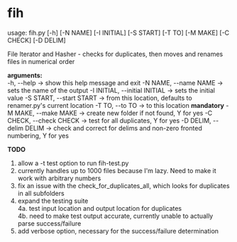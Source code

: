 # fih
usage: fih.py [-h] [-N NAME] [-I INITIAL] [-S START] [-T TO] [-M MAKE] [-C CHECK] [-D DELIM]  

File Iterator and Hasher - checks for duplicates, then moves and renames files in numerical order  

**arguments:**  
  -h, --help -> show this help message and exit
  -N NAME, --name NAME -> sets the name of the output
  -I INITIAL, --initial INITIAL -> sets the initial value
  -S START, --start START -> from this location, defaults to renamer.py's current location
  -T TO, --to TO -> to this location **mandatory**
  -M MAKE, --make MAKE -> create new folder if not found, Y for yes
  -C CHECK, --check CHECK -> test for all duplicates, Y for yes
  -D DELIM, --delim DELIM -> check and correct for delims and non-zero fronted numbering, Y for yes


**TODO**  

1. allow a -t test option to run fih-test.py  
2. currently handles up to 1000 files because I'm lazy.  Need to make it work with arbitrary numbers  
3. fix an issue with the check_for_duplicates_all, which looks for duplicates in all subfolders   
4. expand the testing suite  
	4a. test input location and output location for duplicates   
	4b. need to make test output accurate, currently unable to actually parse success/failure  
5. add verbose option, necessary for the success/failure determination  
